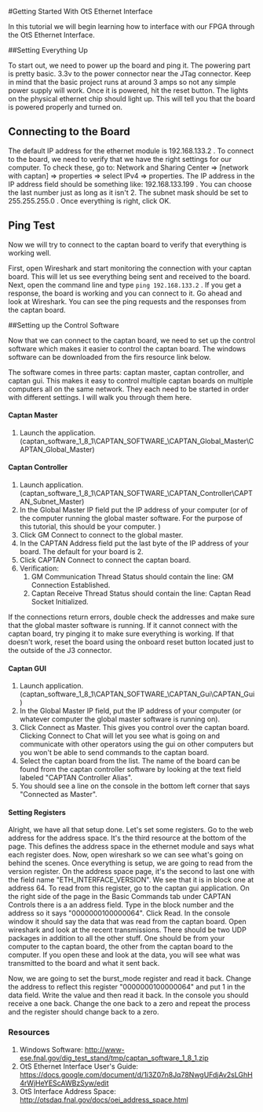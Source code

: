 #Getting Started With OtS Ethernet Interface

In this tutorial we will begin learning how to interface with our FPGA through the OtS Ethernet Interface.  

##Setting Everything Up  

To start out, we need to power up the board and ping it.  The powering part is pretty basic.  3.3v to the power connector near the JTag connector.  Keep in mind that the basic project runs at around 3 amps so not any simple power supply will work.  Once it is powered, hit the reset button.  The lights on the physical ethernet chip should light up.  This will tell you that the board is powered properly and turned on.  

## Connecting to the Board

The default IP address for the ethernet module is 192.168.133.2 .  To connect to the board, we need to verify that we have the right settings for our computer.  To check these, go to: Network and Sharing Center => [network with captan] => properties => select IPv4 => properties.  The IP address in the IP address field should be something like: 192.168.133.199 . You can choose the last number just as long as it isn't 2.  The subnet mask should be set to 255.255.255.0 . Once everything is right, click OK.  

## Ping Test

Now we will try to connect to the captan board to verify that everything is working well.  

First, open Wireshark and start monitoring the connection with your captan board.  This will let us see everything being sent and received to the board.  Next, open the command line and type `ping 192.168.133.2` .  If you get a response, the board is working and you can connect to it. Go ahead and look at Wireshark.  You can see the ping requests and the responses from the captan board.

##Setting up the Control Software

Now that we can connect to the captan board, we need to set up the control software which makes it easier to control the captan board.  The windows software can be downloaded from the firs resource link below.  

The software comes in three parts: captan master, captan controller, and captan gui.  This makes it easy to control multiple captan boards on multiple computers all on the same network.  They each need to be started in order with different settings.  I will walk you through them here.  

#### Captan Master

1. Launch the application. (captan_software_1_8_1\CAPTAN_SOFTWARE_\CAPTAN_Global_Master\CAPTAN_Global_Master) 

#### Captan Controller

1. Launch application. (captan_software_1_8_1\CAPTAN_SOFTWARE_\CAPTAN_Controller\CAPTAN_Subnet_Master)
2. In the Global Master IP field put the IP address of your computer (or of the computer running the global master software.  For the purpose of this tutorial, this should be your computer.  )
3. Click GM Connect to connect to the global master.  
4. In the CAPTAN Address field put the last byte of the IP address of your board.  The default for your board is 2.  
5. Click CAPTAN Connect to connect the captan board.  
6. Verification:  
    1. GM Communication Thread Status should contain the line: GM Connection Established.  
    2. Captan Receive Thread Status  should contain the line: Captan Read Socket Initialized.  
  
If the connections return errors, double check the addresses and make sure that the global master software is running.  If it cannot connect with the captan board, try pinging it to make sure everything is working.  If that doesn't work, reset the board using the onboard reset button located just to the outside of the J3 connector.  

#### Captan GUI

1. Launch application.  (captan_software_1_8_1\CAPTAN_SOFTWARE_\CAPTAN_Gui\CAPTAN_Gui)
2. In the Global Master IP field, put the IP address of your computer (or whatever computer the global master software is running on).
3. Click Connect as Master.  This gives you control over the captan board.  Clicking Connect to Chat will let you see what is going on and communicate with other operators using the gui on other computers but you won't be able to send commands to the captan board.
4. Select the captan board from the list.  The name of the board can be found from the captan controller software by looking at the text field labeled "CAPTAN Controller Alias".
5. You should see a line on the console in the bottom left corner that says "Connected as Master".  

#### Setting Registers

Alright, we have all that setup done.  Let's set some registers.  Go to the web address for the address space. It's the third resource at the bottom of the page.  This defines the address space in the ethernet module and says what each register does.  Now, open wireshark so we can see what's going on behind the scenes.  Once everything is setup, we are going to read from the version register.  On the address space page, it's the second to last one with the field name "ETH_INTERFACE_VERSION".  We see that it is in block one at address 64.  To read from this register, go to the captan gui application.  On the right side of the page in the Basic Commands tab under CAPTAN Controls there is a an address field.  Type in the block number and the address so it says "0000000100000064".  Click Read.  In the console window it should say the data that was read from the captan board.  Open wireshark and look at the recent transmissions.  There should be two UDP packages in addition to all the other stuff.  One should be from your computer to the captan board, the other from the captan board to the computer.  If you open these and look at the data, you will see what was transmitted to the board and what it sent back.  

Now, we are going to set the burst_mode register and read it back.  Change the address to reflect this register "0000000100000064" and put 1 in the data field.  Write the value and then read it back.  In the console you should receive a one back.  Change the one back to a zero and repeat the process and the register should change back to a zero.  

### Resources

1. Windows Software: http://www-ese.fnal.gov/dig_test_stand/tmp/captan_software_1_8_1.zip
2. OtS Ethernet Interface User's Guide:  https://docs.google.com/document/d/1i3Z07n8Jq78NwgUFdjAv2sLGhH4rWjHeYEScAWBzSyw/edit
3. OtS Interface Address Space:  http://otsdaq.fnal.gov/docs/oei_address_space.html


